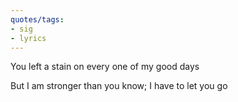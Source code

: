```yaml
---
quotes/tags:
- sig
- lyrics
---
```




You left a stain on every one of my good days

But I am stronger than you know; I have to let you go
